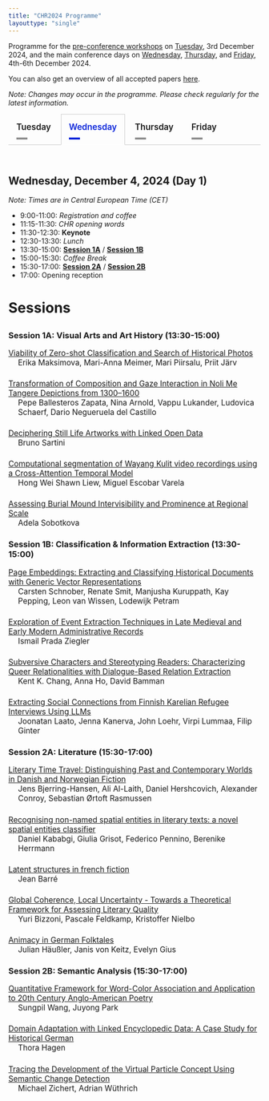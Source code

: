 ```yaml
---
title: "CHR2024 Programme"
layouttype: "single" 
---
```

<!-- CSS for tabs -->
<style>
/* modified from https://codepen.io/markcaron/pen/MvGRYV */
/* interaction */
.tabset > input[type="radio"] {
  position: absolute;
  left: -200vw;
}

.tabset .tab-panel {
  display: none;
}

.tabset > input:first-child:checked ~ .tab-panels > .tab-panel:first-child,
.tabset > input:nth-child(3):checked ~ .tab-panels > .tab-panel:nth-child(2),
.tabset > input:nth-child(5):checked ~ .tab-panels > .tab-panel:nth-child(3),
.tabset > input:nth-child(7):checked ~ .tab-panels > .tab-panel:nth-child(4),
.tabset > input:nth-child(9):checked ~ .tab-panels > .tab-panel:nth-child(5),
.tabset > input:nth-child(11):checked ~ .tab-panels > .tab-panel:nth-child(6) {
  display: block;
}

/*
 Styling
*/
.tabset > label { /* styling of label */
  position: relative;
  display: inline-block;
  padding: 15px 15px 25px;
  border: 1px solid transparent;
  border-bottom: 0;
  cursor: pointer;
  font-weight: 600;
  font-size: 1.2em !important;
}

.tabset > label::after {
  content: "";
  position: absolute;
  left: 15px;
  bottom: 10px;
  width: 22px;
  height: 4px;
  background: #8d8d8d; /* inactive tab: color of line underneath tab*/
}

input:focus-visible + label {
  outline: 2px solid rgba(0,102,204,1);
  border-radius: 3px;
}

.tabset > label:hover,
.tabset > input:focus + label,
.tabset > input:checked + label {
  color: #0B25DA; /* active tab: color of label*/
}

.tabset > label:hover::after,
.tabset > input:focus + label::after,
.tabset > input:checked + label::after {
  background: #0B25DA; /* active tab: color of line underneath tab */
}

.tabset > input:checked + label {
  border-color: #ccc;
  border-bottom: 1px solid #fff;
  margin-bottom: -1px;
}

.tab-panel {
  padding: 30px 0;
  border-top: 1px solid #ccc;
}
.paper-entry {
  font-size: 1.1em; 
  margin-bottom: 1.5em; 
  }
.paper-title {
  display: block;
}
.paper-authors {
  margin-left: 1.25em;  /* indent authors */
  display: block;
}
</style>
<!-- HTML FOR PROGRAMME -->
Programme for the [pre-conference workshops](#parallel-workshops) on [Tuesday](#tuesday), 3rd December 2024, and the main conference days on [Wednesday](#wednesday), [Thursday](#thursday), and [Friday](#friday), 4th-6th December 2024. 

You can also get an overview of all accepted papers [here](/papers).

*Note: Changes may occur in the programme. Please check regularly for the latest information.*

<!-- DAYS -->
<div class="tabset">

  <!-- button creation -->
  <!-- TUE -->
  <input type="radio" name="tabset" id="tuesday" aria-controls="tuesday">
  <label for="tuesday">Tuesday</label>
  <!-- WED -->
  <input type="radio" name="tabset" id="wednesday" aria-controls="wednesday" checked>
  <label for="wednesday">Wednesday</label>
  <!-- THUR -->
  <input type="radio" name="tabset" id="thursday" aria-controls="thursday">
  <label for="thursday">Thursday</label>
  <!-- FRI -->
  <input type="radio" name="tabset" id="friday" aria-controls="friday">
  <label for="friday">Friday</label>
  
  <!-- content -->
  <div class="tab-panels">
  <section id="tuesday" class="tab-panel" alt="tab showing the schedule for tuesday">
   <h2 id="overview-tue" alt="Overview of Tuesday" style="font-weight:bold;">Tuesday, December 3, 2024 (Pre-conference workshops)</h2>
   <p style="font-style:italic">Note: Times are in Central European Time (CET)</p>
   <p>
    <ul>
      <li>09:00-12:30: <a href="#parallel-workshops"><strong>Workshop sessions</strong></a></li>
      <li>12:30-13:30: <em>Lunch</em></li>
      <li>13:30-17:00: <a href="#parallel-workshops"><strong>Workshop sessions</strong></a></li>
    </ul>    
   </p>
   <h3 id="parallel-workshops" style="font-weight:bold; font-size:2em;">Parallel Workshops<h3>
   <h3> Digital Methods for Mythological Research </h3>
   <p style="font-size:1em">
    dm4myth aims to bring together researchers from various disciplines who are interested in studying myths with digital tools and methods.
    We welcome contributions from various disciplines, such as (but not limited to) Ancient Near Eastern Studies, Religious Studies, Classical Studies/Classical Philology, Art History.
    The primary focus of this workshop is to explore the narrative material of mythological stories, underlying belief systems, and the multifaceted representation of characters in mythological contexts using digital methods.
    The full-day workshop is targeted at scholars who work on interdisciplinary research questions, which involve mythological (and derivative) topics and the application or development of computer science methods and algorithms.
    We welcome participants from all stages of their academic career, from (under-)graduate students to early career researchers and senior researchers. (<a href="https://dm4myth.github.io">https://dm4myth.github.io</a>)
   </p>
   <p>
   <h3>Analysing the Reception of Fiction Novels Across Languages</h3>
    <p style="font-size:1em">
    This workshop delves into the intersection of cultural practices and the digital sphere through a hands-on exploration of multilingual fiction book reviewing. 
    It offers participants an immersive experience, guiding them through the full research workflow of computational reader response studies, using book reviews and online comments as proxies for reception.
    Scheduled as four sessions, the workshop provides data and addresses key theoretical, methodological, and interpretive challenges to give participants a comprehensive understanding of the process. It is particularly suited for early career researchers, while senior researchers are also encouraged to attend and engage in discussions on theory and methodology. 
    Participants will gain practical experience with advanced NLP methods, statistical modeling, and computational approaches to reader response studies. Basic familiarity with Python is recommended.
    (<a href="https://igelsociety.github.io/CHR2024-book-reviews-workshop/">https://igelsociety.github.io/CHR2024-book-reviews-workshop/</a>)
    <br>
    <br>
    <i> Note: A maximum of 30 people can attend this workshop, and registered participants of the conference who indicated an interest in this workshop are selected on a first-come-first-serve basis.</i>
   </p>
   </p>
  </section>
  <!-- WED -->
    <section id="wednesday" class="tab-panel" alt="tab showing the schedule for wednesday">
      <h2 id="overview-wed" alt="Overview of Wednesday" style="font-weight:bold;">Wednesday, December 4, 2024 (Day 1)</h2>
      <p style="font-style:italic">Note: Times are in Central European Time (CET)</p>
      <p>
      <ul>
          <li>9:00-11:00: <em>Registration and coffee</em></li>
          <li>11:15-11:30: <em>CHR opening words</em></li>
          <li>11:30-12:30: <strong>Keynote</strong></li>
          <li>12:30-13:30: <em>Lunch</em></li>
          <li>13:30-15:00: <a href="#session1A"><strong>Session 1A</strong></a> / <a href="#session1B"><strong>Session 1B</strong></a>
          </li>
          <li>15:00-15:30: <em>Coffee Break</em></li>
          <li>15:30-17:00: <a href="#session2A"><strong>Session 2A</strong></a> / <a href="#session2B"><strong>Session 2B</strong></a>
          </li>
          <li>17:00: Opening reception</li>
      </ul>
      </p>
      <h3 style="font-weight:bold; font-size:2em;">Sessions<h3>
      <!-- Session 1A -->
      <h3 id="session1A" alt="Session 1A: Visual Arts and Art History (13:30-15:00)" style="font-weight:bold;">Session 1A: Visual Arts and Art History (13:30-15:00)</h3>
      <p class="paper-entry"><a href="/papers/paper20" class="paper-title">Viability of Zero-shot Classification and Search of Historical Photos</a><span class="paper-authors">Erika Maksimova, Mari-Anna Meimer, Mari Piirsalu, Priit Järv</span></p>
      <p class="paper-entry"><a href="/papers/paper71" class="paper-title">Transformation of Composition and Gaze Interaction in Noli Me Tangere Depictions from 1300–1600</a><span class="paper-authors">Pepe Ballesteros Zapata, Nina Arnold, Vappu Lukander, Ludovica Schaerf, Dario Negueruela del Castillo</span></p>
      <p class="paper-entry"><a href="/papers/paper123" class="paper-title">Deciphering Still Life Artworks with Linked Open Data</a><span class="paper-authors">Bruno Sartini</span></p>
      <p class="paper-entry"><a href="/papers/paper141" class="paper-title">Computational segmentation of Wayang Kulit video recordings using a Cross-Attention Temporal Model</a><span class="paper-authors">Hong Wei Shawn Liew, Miguel Escobar Varela</span></p>
      <p class="paper-entry"><a href="/papers/paper82" class="paper-title">Assessing Burial Mound Intervisibility and Prominence at Regional Scale</a><span class="paper-authors">Adela Sobotkova</span></p>
      <!-- Session 1B -->
      <h3 id="session1B" alt="Session 1B: Classification & Information Extraction (13:30-15:00)" style="font-weight:bold;">Session 1B: Classification & Information Extraction (13:30-15:00)</h3>
      <p class="paper-entry"><a href="/papers/paper73" class="paper-title">Page Embeddings: Extracting and Classifying Historical Documents with Generic Vector Representations</a><span class="paper-authors">Carsten Schnober, Renate Smit, Manjusha Kuruppath, Kay Pepping, Leon van Wissen, Lodewijk Petram</span></p>
      <p class="paper-entry"><a href="/papers/paper79" class="paper-title">Exploration of Event Extraction Techniques in Late Medieval and Early Modern Administrative Records</a><span class="paper-authors">Ismail Prada Ziegler</span></p>
      <p class="paper-entry"><a href="/papers/paper130" class="paper-title">Subversive Characters and Stereotyping Readers: Characterizing Queer Relationalities with Dialogue-Based Relation Extraction</a><span class="paper-authors">Kent K. Chang, Anna Ho, David Bamman</span></p>
      <p class="paper-entry"><a href="/papers/paper52" class="paper-title">Extracting Social Connections from Finnish Karelian Refugee Interviews Using LLMs</a><span class="paper-authors">Joonatan Laato, Jenna Kanerva, John Loehr, Virpi Lummaa, Filip Ginter</span></p>
      <!-- Session 2A -->
      <h3 id="session2A" alt="Session 2A: Literature (15:30-17:00)" style="font-weight:bold;">Session 2A: Literature (15:30-17:00)</h3>
      <p class="paper-entry"><a href="/papers/paper19" class="paper-title">Literary Time Travel: Distinguishing Past and Contemporary Worlds in Danish and Norwegian Fiction</a><span class="paper-authors">Jens Bjerring-Hansen, Ali Al-Laith, Daniel Hershcovich, Alexander Conroy, Sebastian Ørtoft Rasmussen</span></p>
      <p class="paper-entry"><a href="/papers/paper59" class="paper-title">Recognising non-named spatial entities in literary texts: a novel spatial entities classifier</a><span class="paper-authors">Daniel Kababgi, Giulia Grisot, Federico Pennino, Berenike Herrmann</span></p>
      <p class="paper-entry"><a href="/papers/paper97" class="paper-title">Latent structures in french fiction</a><span class="paper-authors">Jean Barré</span></p>
      <p class="paper-entry"><a href="/papers/paper36" class="paper-title">Global Coherence, Local Uncertainty - Towards a Theoretical Framework for Assessing Literary Quality</a><span class="paper-authors">Yuri Bizzoni, Pascale Feldkamp, Kristoffer Nielbo</span></p>
      <p class="paper-entry"><a href="/papers/paper90" class="paper-title">Animacy in German Folktales</a><span class="paper-authors">Julian Häußler, Janis von Keitz, Evelyn Gius</span></p>
      <!-- Session 2B -->
      <h3 id="session2B" alt="Session 2B: Semantic Analysis (15:30-17:00)" style="font-weight:bold;">Session 2B: Semantic Analysis (15:30-17:00)</h3>
      <p class="paper-entry"><a href="/papers/paper6" class="paper-title">Quantitative Framework for Word-Color Association and Application to 20th Century Anglo-American Poetry</a><span class="paper-authors">Sungpil Wang, Juyong Park</span></p>
      <p class="paper-entry"><a href="/papers/paper92" class="paper-title">Domain Adaptation with Linked Encyclopedic Data: A Case Study for Historical German</a><span class="paper-authors">Thora Hagen</span></p>
      <p class="paper-entry"><a href="/papers/paper95" class="paper-title">Tracing the Development of the Virtual Particle Concept Using Semantic Change Detection</a><span class="paper-authors">Michael Zichert, Adrian Wüthrich</span></p>
        </section>
  <!-- THUR -->
    <section id="thursday" class="tab-panel" alt="tab showing the schedule for thursday">
      <h2 id="overview-thu" alt="Overview of Thursday" style="font-weight:bold;">Thursday, December 5, 2024 (Day 2) </h2>
      <p style="font-style:italic">Note: Times are in Central European Time (CET)</p>
      <p>
      <ul>
      <li>09:00-10:30: <a href="#lightning-talks"><strong>Lightning talks session</strong></a></li>
      <li>10:30-11:00: <em>Coffee break</em></li>
      <li>11:00-12:30: <a href="#session3A"><strong>Session 3A</strong></a> / <a href="#session3B"><strong>Session 3B</strong></a>
      </li>
      <li>12:30-13:30: <em>Lunch</em></li>
      <li>13:30-15:00: <a href="#session4A"><strong>Session 4A</strong></a> / <a href="#session4B"><strong>Session 4B</strong></a>
      </li>
      <li>15:00-15:30: <em>Coffee break</em></li>
      <li>15:30-17:00: <a href="#session5A"><strong>Session 5A</strong></a> / <a href="#session5B"><strong>Session 5B</strong></a>
      </li>      <li>17:00: <em>Poster walk-around</em></li>
      <li>20:00: <em>Conference dinner</em></li>
      </ul>
      </p>
      <h3 style="font-weight:bold; font-size:2em;">Sessions<h3>
      <!-- Session 3A -->
      <h3 id="session3A" alt="Session 3A: Literary Canon & Reception (11:00-12:30)" style="font-weight:bold;">Session 3A: Literary Canon & Reception (11:00-12:30)</h3>
      <p class="paper-entry"><a href="/papers/paper76" class="paper-title">Literary Canonicity and Algorithmic Fairness: The Effect of Author Gender on Classification Models</a><span class="paper-authors">Ida Marie S. Lassen, Pascale Feldkamp Moreira, Yuri Bizzoni and Kristoffer Nielbo</span></p>
      <p class="paper-entry"><a href="/papers/paper106" class="paper-title">Patterns of Quality: Comparing Reader Reception Across Fanfiction and Commercially Published Literature </a><span class="paper-authors">Mia Jacobsen, Yuri Bizzoni, Pascale Feldkamp Moreira, Kristoffer L. Nielbo</span></p>
      <p class="paper-entry"><a href="/papers/paper86" class="paper-title">Univariate Statistical Analysis of a Non-Canonical Literary Genre. Quantifying German-Language One-Act Plays (1740–1850)</a><span class="paper-authors">Viktor J. Illmer, Dîlan Canan Çakir, Frank Fischer, Lilly Welz, Carsten Milling</span></p>
      <!-- Session 3B -->
      <h3 id="session3B" alt="Session 3B: Stylometry (11:00-12:30)" style="font-weight:bold;">Session 3B: Stylometry (11:00-12:30)</h3>
      <p class="paper-entry"><a href="/papers/paper15" class="paper-title">Abbreviation Application: A Stylochronometric Study of Abbreviations in the Oeuvre of Herne’s Speculum Scribe</a><span class="paper-authors">Caroline Vandyck, Mike Kestemont</span></p>
      <p class="paper-entry"><a href="/papers/paper61" class="paper-title">Bootstrap Distance Imposters: High precision authorship verification with improved interpretability</a><span class="paper-authors">Ben Nagy</span></p>
      <p class="paper-entry"><a href="/papers/paper121" class="paper-title">Promises from an Inferential Approach in Classical Latin Authorship Attribution</a><span class="paper-authors">Giulio Tani Raffaelli</span></p>
      <p class="paper-entry"><a href="/papers/paper9" class="paper-title">Multilingual Stylometry: The influence of language on the performance of authorship attribution using corpora from the European Literary Text Collection (ELTeC)</a><span class="paper-authors">Christof Schöch, Julia Dudar, Evgeniia Fileva, Artjoms Šeļa</span></p>
      <!-- Session 4A -->
      <h3 id="session4A" alt="Session 4A: Large Language Models (13:30-15:00)" style="font-weight:bold;">Session 4A: Large Language Models (13:30-15:00)</h3>
      <p class="paper-entry"><a href="/papers/paper96" class="paper-title">Remember to Forget: A Study on Verbatim Memorization of Literature in Large Language Models</a><span class="paper-authors">Xinhao Zhang, Olga Seminck, Pascal Amsili</span></p>
      <p class="paper-entry"><a href="/papers/paper122" class="paper-title">Does ChatGPT Have a Poetic Style?</a><span class="paper-authors">Melanie Walsh, Anna Preus, Elizabeth Gronski</span></p>
      <p class="paper-entry"><a href="/papers/paper119" class="paper-title">On Classification with Large Language Models in Cultural Analytics</a><span class="paper-authors">David Bamman, Kent K. Chang, Li Lucy and Naitian Zhou</span></p>
      <!-- Session 4B -->
      <h3 id="session4B" alt="Session 4B: Automatic Text Recognition (13:30-15:00)" style="font-weight:bold;">Session 4B: Automatic Text Recognition (13:30-15:00)</h3>
      <p class="paper-entry"><a href="/papers/paper30" class="paper-title">Does Context Matter ? Enhancing Handwritten Text Recognition with Metadata in Historical Manuscripts</a><span class="paper-authors">Benjamin Kiessling, Thibault Clérice</span></p>
      <p class="paper-entry"><a href="/papers/paper35" class="paper-title">Enhancing Arabic Maghribi Handwritten Text Recognition with RASAM 2: A Comprehensive Dataset and Benchmarking</a><span class="paper-authors">Chahan Vidal-Gorène, Clément Salah, Noëmie Lucas, Aliénor Decours-Perez, Antoine Perrier</span></p>
      <p class="paper-entry"><a href="/papers/paper110" class="paper-title">Steps Towards Mining Manuscript Images for Untranscribed Texts: A Case Study From the Syriac Collection at the Vatican Library</a><span class="paper-authors">Luigi Bambaci, George Kiraz, Christine Roughan, Matthieu Freyder, Daniel Stökl Ben Ezra</span></p>
      <!-- Session 5A -->
      <h3 id="session5A" alt="Session 5A: Linguistic Change (15:30-17:00)" style="font-weight:bold;">Session 5A: Linguistic Change (15:30-17:00)</h3>
      <p class="paper-entry"><a href="/papers/paper18" class="paper-title">A Methodology for Studying Linguistic and Cultural Change in China, 1900-1950</a><span class="paper-authors">Spencer Dean Stewart</span></p>
      <p class="paper-entry"><a href="/papers/paper21" class="paper-title">The birth of French orthography. A computational analysis of French spelling systems in diachrony</a><span class="paper-authors">Simon Gabay, Thibault Clérice</span></p>
      <p class="paper-entry"><a href="/papers/paper60" class="paper-title">SCIENCE IS EXPLORATION: Computational Frontiers for Conceptual Metaphor Theory</a><span class="paper-authors">Rebecca M. M. Hicke, Ross Deans Kristensen-McLachlan</span></p>
      <!-- Session 5B -->
      <h3 id="session5B" alt="Session 5B: Search & Discovery (15:30-17:00)" style="font-weight:bold;">Session 5B: Search & Discovery (15:30-17:00)</h3>
      <p class="paper-entry"><a href="/papers/paper1" class="paper-title">Explainable Search and Discovery of Visual Cultural Heritage Collections with Multimodal Large Language Models</a><span class="paper-authors">Taylor Arnold, Lauren Tilton</span></p>
      <p class="paper-entry"><a href="/papers/paper17" class="paper-title">Integrating Visual and Textual Inputs for Searching Large-Scale Map Collections with CLIP</a><span class="paper-authors">Jamie Mahowald, Benjamin Charles Germain Lee</span></p>
      <p class="paper-entry"><a href="/papers/paper55" class="paper-title">Visual Navigation of Digital Libraries: Retrieval and Classification of Images in the National Library of Norway’s Digitised Book Collection</a><span class="paper-authors">Marie Roald, Magnus Breder Birkenes, Lars Gunnarsønn Bagøien Johnsen</span></p>
    </section>
    <!-- FRI -->
    <section id="friday" class="tab-panel" alt="tab showing the schedule for friday">
      <h2 id="overview-fri" alt="Overview of Friday" style="font-weight:bold;">Friday, December 6, 2024 (DAY 3)</h2>
      <p style="font-style:italic">Note: Times are in Central European Time (CET)</p>
      <p>
        <ul>
          <li>09:00-10:00: <strong>Keynote</strong></li>
          <li>10:00-10:30: <em>Coffee break</em></li>
          <li>10:30-12:00: <a href="#session6A"><strong>Session 6A</strong></a> / <a href="#session6B"><strong>Session 6B</strong></a>
          </li>
          <li>12:00-13:00: <em>Lunch</em></li>
          <li>13:00-14:30: <a href="#session7A"><strong>Session 7A</strong></a> / <a href="#session7B"><strong>Session 7B</strong></a>
          </li>
          <li>14:30-15:00: <em>Coffee break</em></li>
          <li>15:00-16:30: <a href="#session8A"><strong>Session 8A</strong></a> / <a href="#session8B"><strong>Session 8B</strong></a>
          <li>16:30-17:00: <em>Award ceremony, concluding remarks</em></li>
        </ul>
      </p>
      <h3 style="font-weight:bold; font-size:2em;">Sessions<h3>
      <!-- Session 6A -->
      <h3 id="session6A" alt="Session 6A: Annotation (10:30-12:00)" style="font-weight:bold;">Session 6A: Annotation (10:30-12:00)</h3>
      <p class="paper-entry"><a href="/papers/paper75" class="paper-title">Combining Automatic Annotation with Human Validation for the Semantic Enrichment of Cultural Heritage Metadata</a><span class="paper-authors">Eirini Kaldeli, Alexandros Chortaras, Vassilis Lyberatos, Jason Liartis, Spyridon Kantarelis, Giorgos Stamou</span></p>
      <p class="paper-entry"><a href="/papers/paper46" class="paper-title">Models of Literary Evaluation and Web 2.0. An Annotation Experiment with Goodreads Reviews</a><span class="paper-authors">Simone Rebora, Gabriele Vezzani</span></p>
      <p class="paper-entry"><a href="/papers/paper62" class="paper-title">Addressing Uncertainty according to the Annotator's Expertise in Archaeological Data Collections: an Approach from Fuzzy Logic</a><span class="paper-authors">Patricia Martin-Rodilla, Leticia Tobalina-Pulido</span></p>
      <p class="paper-entry"><a href="/papers/paper74" class="paper-title">Direct and Indirect Annotation with Generative AI: A Case Study into Finding Animals and Plants in Historical Text</a><span class="paper-authors">Arjan van Dalfsen, Folgert Karsdorp, Ayoub Bagheri, Dieuwertje Mentink, Thirza van Engelen, Els Stronks</span></p>
      <!-- Session 6B -->
      <h3 id="session6B" alt="Session 6B: Multilingualism & Translation Studies (10:30-12:00)" style="font-weight:bold;">Session 6B: Multilingualism & Translation Studies (10:30-12:00)</h3>
      <p class="paper-entry"><a href="/papers/paper104" class="paper-title"> Textual Transmission without Borders: Multiple Multilingual Alignment and Stemmatology of the ``Lancelot en prose'' (Medieval French, Castilian, Italian)</a><span class="paper-authors">Matthias Gille Levenson, Lucence Ing, Jean-Baptiste Camps</span></p>
      <p class="paper-entry"><a href="/papers/paper128" class="paper-title">Automatic Translation Alignment Pipeline for Multilingual Digital Editions of Literary Works</a><span class="paper-authors">Maria Levchenko</span></p>
      <p class="paper-entry"><a href="/papers/paper135" class="paper-title">Early Modern Book Catalogues and Multilingualism: Identifying Multilingual Texts and Translations using Titles</a><span class="paper-authors">Yann Ryan, Margherita Fantoli</span></p>
      <p class="paper-entry"><a href="/papers/paper42" class="paper-title">Computational Paleography of Medieval Hebrew Scripts</a><span class="paper-authors">Berat Kurar-Barakat, Daria Vasyutinsky-Shapira, Sharva Gogawale, Mohammad Suliman and Nachum Dershowitz</span></p>
      <!-- Session 7A -->
      <h3 id="session7A" alt="Session 7A: Social Patterns (13:00-14:30)" style="font-weight:bold;">Session 7A: Social Patterns (13:00-14:30)</h3>
      <p class="paper-entry"><a href="/papers/paper93" class="paper-title">And then I saw it: Testing Hypotheses on Turning Points in a Corpus of UFO Sighting Reports</a><span class="paper-authors">Jan Langenhorst, Robert C. Schuppe, Yannick Frommherz</span></p>
      <p class="paper-entry"><a href="/papers/paper13" class="paper-title">Beyond the Register: Demographic Modeling of Arrest Patterns in 1879-1880 Brussels</a><span class="paper-authors">Folgert Karsdorp, Mike Kestemont, Margo de Koster</span></p>
      <p class="paper-entry"><a href="/papers/paper39" class="paper-title">Epistemic Capture through Specialization in Post-World War II Parliamentary Debate</a><span class="paper-authors">Ruben Ros, Melvin Wevers</span></p>
      <p class="paper-entry"><a href="/papers/paper94" class="paper-title">Revolution + Love: Measuring the Entanglements of State Violence and Emotions in Early PRC</a><span class="paper-authors">Maciej Kurzynski, Aaron Gilkison</span></p>
      <!-- Session 7B -->
      <h3 id="session7B" alt="Session 7B: Measuring Emotion & Sentiment (13:00-14:30)" style="font-weight:bold;">Session 7B: Measuring Emotion & Sentiment (13:00-14:30)</h3>
      <p class="paper-entry"><a href="/papers/paper67" class="paper-title">In the Context of Narrative, we Never Properly Defined the Concept of Valence</a><span class="paper-authors">Peter Boot, Angel Daza, Carsten Schnober, Willem van Hage</span></p>
      <p class="paper-entry"><a href="/papers/paper98" class="paper-title">Sentiment Below the Surface: Omissive and Evocative Strategies in Literature and Beyond</a><span class="paper-authors">Pascale Feldkamp, Ea Overgaard Lindhardt, Kristoffer L. Nielbo, Yuri Bizzoni</span></p>
      <p class="paper-entry"><a href="/papers/paper124" class="paper-title">Once More, With Feeling: Measuring Emotion of Acting Performances in Contemporary American Film</a><span class="paper-authors">Naitian Zhou, David Bamman</span></p>
      <!-- Session 8A -->
      <h3 id="session8A" alt="Session 8A: Cultural Dynamics (15:00-16:15)" style="font-weight:bold;">Session 8A: Cultural Dynamics (15:00-16:15)</h3>
      <p class="paper-entry"><a href="/papers/paper137" class="paper-title">On the Unity of Literary Change. The Development of Emotions in German Poetry, Prose, and Drama between 1850 and 1920 as a Test Case</a><span class="paper-authors">Leonard Konle, Merten Kröncke, Fotis Jannidis, Simone Winko</span></p>
      <p class="paper-entry"><a href="/papers/paper49" class="paper-title">Context is Key(NMF): Modelling Topical Information Dynamics in Chinese Diaspora Media</a><span class="paper-authors">Ross Deans Kristensen-McLachlan, Rebecca M.M. Hicke, Márton Kardos, Mette Thunø</span></p>
      <p class="paper-entry"><a href="/papers/paper70" class="paper-title">Locating the Leading Edge of Cultural Change</a><span class="paper-authors">Sarah Griebel, Becca Cohen, Lucian Li, Jiayu Liu, Jaihyun Park, Jana Perkins, Ted Underwood</span></p>
      <!-- Session 8B -->
      <h3 id="session8B" alt="Session 8B: Popular Media (15:00-16:15)" style="font-weight:bold;">Session 8B: Popular Media (15:00-16:15)</h3>
      <p class="paper-entry"><a href="/papers/paper132" class="paper-title">Treating Games as Plays? Computational Approaches to the Detection of Scenes in Game Dialogs</a><span class="paper-authors">Martin Schlenk, Thomas Efer, Manuel Burghardt</span></p>
      <p class="paper-entry"><a href="/papers/paper57" class="paper-title">Admiration and Frustration: A Multidimensional Analysis of Fanfiction</a><span class="paper-authors">Mia Jacobsen, Ross Deans Kristensen-McLachlan</span></p>
      <p class="paper-entry"><a href="/papers/paper102" class="paper-title">Greatest Hits Versus Deep Cuts: Exploring Variety in Set-lists Across Artists and Musical Genres</a><span class="paper-authors">Edward Abel, Andrew Goddard</span></p>
  </div>
  <!-- FRI -->
  
</div>


<!-- JS for making tabs and sections inside tabs linkable -->
<script>
function activateTabFromHash() {
    // get the current hash from the URL
    var hash = window.location.hash;
    if (hash) {
        // remove the '#' character
        var id = hash.substring(1);

        // first, try to find a radio button (tab control) with that ID
        var tabRadio = document.getElementById(id);
        if (tabRadio && tabRadio.name === 'tabset') {
            // activate the corresponding tab
            tabRadio.checked = true;
        } else {
            // if not found, try to find an element within a tab panel
            var targetElement = document.getElementById(id);
            if (targetElement) {
                // find the closest ancestor with class 'tab-panel'
                var tabPanel = targetElement.closest('.tab-panel');
                if (tabPanel) {
                    // get the id of the tab panel
                    var panelId = tabPanel.id;
                    // find the radio button whose aria-controls matches the panel id
                    var tabRadio = document.querySelector('input[name="tabset"][aria-controls="' + panelId + '"]');
                    if (tabRadio) {
                        // activate the corresponding tab
                        tabRadio.checked = true;
                    }
                }
            }
        }
    }
}

document.addEventListener("DOMContentLoaded", function() {
    activateTabFromHash();

    // update the URL hash when a new tab is selected
    var radios = document.querySelectorAll('.tabset > input[type="radio"]');
    radios.forEach(function(radio) {
        radio.addEventListener('change', function() {
            if (this.checked) {
                // update the URL hash to the radio button's ID
                history.replaceState(null, null, '#' + this.id);
            }
        });
    });
});

// listen for hash changes (e.g., when clicking on links to anchors)
window.addEventListener('hashchange', function() {
    activateTabFromHash();
});
</script>



